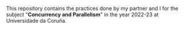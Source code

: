 This repository contains the practices done by my partner and I for the subject "**Concurrency and Parallelism**" in the year 2022-23 at Universidade da Coruña.
